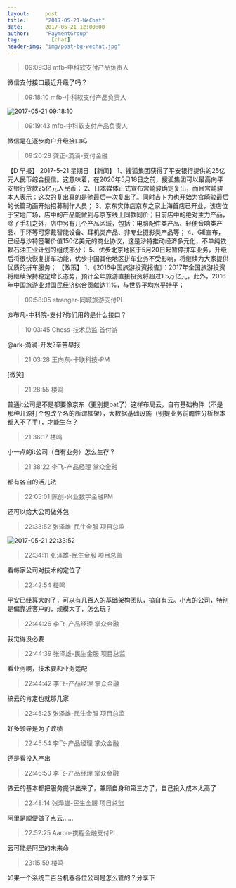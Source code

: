 ```yaml
---
layout:     post 
title:      "2017-05-21-WeChat"
date:       2017-05-21 12:00:00
author:     "PaymentGroup"
tag:		  [chat]
header-img: "img/post-bg-wechat.jpg"
---
```

> 09:09:39  mfb-中科软支付产品负责人  
   
微信支付接口最近升级了吗？  
   
> 09:18:10  mfb-中科软支付产品负责人  
   
![2017-05-21 09:18:10](http://wechat.lixf.cn/img/20170521_091810.png) 
   
> 09:19:43  mfb-中科软支付产品负责人  
   
微信是在逐步商户升级接口吗  
   
> 09:20:28  龚正-滴滴-支付金融  
   
【D  早报】 2017-5-21  星期日  【新闻】 1、搜狐集团获得了平安银行提供的25亿元人民币综合授信。这意味着，在2020年5月18日之前，搜狐集团可以最高向平安银行贷款25亿元人民币；  2、日本媒体正式宣布宫崎骏确定复出，而且宫崎骏本人表示：这次的复出真的是他最后一次复出了。同时吉卜力也开始为宫崎骏最后的长篇动画开始招募制作人员；  3、京东实体店京东之家上海首店已开业，该店位于宝地广场，店中的产品能做到与京东线上同款同价；目前店中的绝对主力产品，除了手机之外，店中另有几个产品区域，包括：电脑配件类产品、轻便音响类产品、手环等可穿戴智能设备、耳机类产品、非专业摄影类产品等；  4、GE宣布，已经与沙特签署价值150亿美元的商业协议，这是沙特推动经济多元化，不单纯依赖石油工业计划的组成部分；  5、优步北京地区于5月20日起暂停拼车业务，升级后将很快恢复拼车功能，优步中国其他地区拼车业务不受影响，将继续为大家提供优质的拼车服务；  【政策】 1、《2016中国旅游投资报告》：2017年全国旅游投资将继续保持稳定增长态势，预计全年旅游直接投资将超过1.5万亿元。此外，2016年中国旅游业对国民经济综合贡献达11%，与世界平均水平持平；  
   
> 09:58:05  stranger-同城旅游支付PL  
   
@布凡-中科院-支付?你们用的是什么接口？  
   
> 10:03:45  Chess-技术总监 首付游   
   
@ark-滴滴-开发?辛苦早报  
   
> 21:03:28  王向东-卡联科技-PM  
   
[微笑]  
   
> 21:28:55  楼鸣  
   
普通it公司是不是都要像京东（更别提bat了）这样布局云，自有基础构件（不是那种开源打个包改个名的所谓框架），大数据基础设施（别提业务前瞻性分析根本都入不了手），才能生存？  
   
> 21:36:17  楼鸣  
   
小一点的it公司（自有业务）怎么生存？  
   
> 21:38:22  李飞-产品经理 掌众金融  
   
都有各自的活儿法  
   
> 22:05:01  陈创-兴业数字金融PM  
   
还可以给大公司做外包  
   
> 22:33:52  张泽雄-民生金服 项目总监  
   
![2017-05-21 22:33:52](http://wechat.lixf.cn/img/20170521_223352.png) 
   
> 22:34:11  张泽雄-民生金服 项目总监  
   
看每家公司对技术的定位了  
   
> 22:42:54  楼鸣  
   
平安已经算大的了，可以有几百人的基础架构团队，搞自有云。小点的公司，特别是偏靠近客户的，规模大了，怎么玩？  
   
> 22:44:26  李飞-产品经理 掌众金融  
   
我觉得没必要  
   
> 22:44:39  张泽雄-民生金服 项目总监  
   
看业务啊，技术要和业务适配  
   
> 22:44:42  李飞-产品经理 掌众金融  
   
搞云的肯定也就那几家  
   
> 22:45:25  张泽雄-民生金服 项目总监  
   
好多领导是为了政绩  
   
> 22:45:54  李飞-产品经理 掌众金融  
   
还是看投入产出  
   
> 22:46:50  李飞-产品经理 掌众金融  
   
做云的基本都把服务提供出来了，兼顾自身和第三方了，自己投入成本太高了  
   
> 22:48:14  张泽雄-民生金服 项目总监  
   
阿里是顺便做了点云……  
   
> 22:52:25  Aaron-携程金融支付PL  
   
云可能是阿里的未来命  
   
> 23:15:59  楼鸣  
   
如果一个系统二百台机器各位公司是怎么管的？分享下  
   

